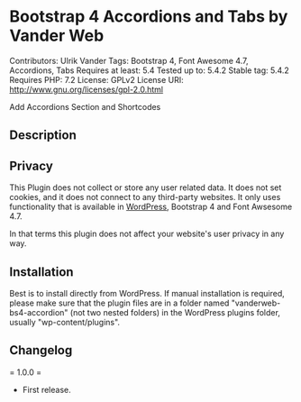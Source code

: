 # Bootstrap 4 Accordions and Tabs by Vander Web
Contributors: Ulrik Vander
Tags: Bootstrap 4, Font Awesome 4.7, Accordions, Tabs
Requires at least: 5.4
Tested up to: 5.4.2
Stable tag: 5.4.2
Requires PHP: 7.2
License: GPLv2
License URI: http://www.gnu.org/licenses/gpl-2.0.html

Add Accordions Section and Shortcodes

## Description



## Privacy

This Plugin does not collect or store any user related data. It does not set cookies, and it does not connect to any third-party websites. It only uses functionality that is available in [WordPress](https://wordpress.org/), Bootstrap 4 and Font Awsesome 4.7.

In that terms this plugin does not affect your website's user privacy in any way.

## Installation

Best is to install directly from WordPress. If manual installation is required, please make sure that the plugin files are in a folder named "vanderweb-bs4-accordion" (not two nested folders) in the WordPress plugins folder, usually "wp-content/plugins".

## Changelog

= 1.0.0 =
* First release.
